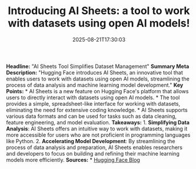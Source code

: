 ﻿---
title: "Introducing AI Sheets: a tool to work with datasets using open AI models!"
date: "2025-08-21T17:30:03"
category: "Markets"
summary: ""
slug: "introducing ai sheets a tool to work with datasets using ope"
source_urls:
  - "https://huggingface.co/blog/aisheets"
seo:
  title: "Introducing AI Sheets: a tool to work with datasets using open AI models! | Hash n Hedge"
  description: ""
  keywords: ["news", "markets", "brief"]
---
**Headline:** "AI Sheets Tool Simplifies Dataset Management"  **Summary Meta Description:** "Hugging Face introduces AI Sheets, an innovative tool that enables users to work with datasets using open AI models, streamlining the process of data analysis and machine learning model development."  **Key Points:**  * AI Sheets is a new feature on Hugging Face's platform that allows users to directly interact with datasets using open AI models. * The tool provides a simple, spreadsheet-like interface for working with datasets, eliminating the need for extensive coding knowledge. * AI Sheets supports various data formats and can be used for tasks such as data cleaning, feature engineering, and model evaluation.  **Takeaways:**  1. **Simplifying Data Analysis**: AI Sheets offers an intuitive way to work with datasets, making it more accessible for users who are not proficient in programming languages like Python. 2. **Accelerating Model Development**: By streamlining the process of data analysis and preparation, AI Sheets enables researchers and developers to focus on building and refining their machine learning models more efficiently.  **Sources:**  * [Hugging Face Blog](https://huggingface.co/blog/aisheets) 
